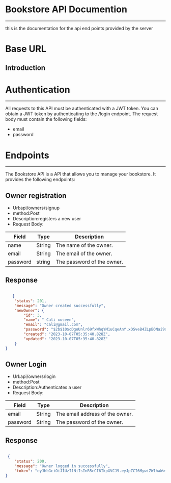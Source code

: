 # Bookstore API Documention
---
this is the documentation for the api end points provided by the server
# Base URL 
<!-- urlka soo gali -->
## Introduction

<!-- Introduction to the Bookstore API
The Bookstore API is a RESTful API that allows you to manage your bookstore. It provides the following endpoints:

1. Bookstores: This endpoint allows you to create, read, update, and delete bookstores.
2. Authors: This endpoint allows you to create, read, update, and delete authors.
3. Books: This endpoint allows you to create, read, update, and delete books.
4. Owner registration: This endpoint allows bookstore owners to register for an account.
5. User authentication with JWT: This endpoint allows users to authenticate and obtain a JWT token, which can be used to authenticate subsequent requests to the API. -->

# Authentication
___ 

All requests to this API must be authenticated with a JWT token. You can obtain a JWT token by authenticating to the /login endpoint. The request body must contain the following fields:
<ul>
<li>
email
</li>
<li>
password
</li>
</ul>

# Endpoints
---
The Bookstore API is a  API that allows you to manage your bookstore. It provides the following endpoints:
## Owner registration

<ul>
<li>
Url:api/owners/signup
</li>
<li>
method:Post
</li>
<li>
Description:registers a new user
</li>
<li>
Request Body:
</li>
</ul>




|**Field**   |**Type**   | Description   |   
|---|---|---|
|  name | String  |  The name of the owner. |  
| email  | String  |   The email of the owner. |   
| password |string   |	The password of the owner.   |   

## Response
```json

   {
    "status": 201,
    "message": "Owner created successfully",
    "newOwner": {
        "id": 3,
        "name": " Cali xuseen",
        "email": "cali@gmail.com",
        "password": "$2b$10$cDgoUnlr69fxWhqYM1uCqeAnY.xOSveB4ZLpBONai9sn8Wo6Iws5G",
        "created": "2023-10-07T05:35:40.828Z",
        "updated": "2023-10-07T05:35:40.828Z"
    }
}

```

<!-- owner login-->
## Owner Login

<ul>
<li>
Url:api/owners/login
</li>
<li>
method:Post
</li>
<li>
Description:Authenticates a user
</li>
<li>
Request Body:
</li>
</ul>




|**Field**   |**Type**   | Description   |   
|---|---|---|
|  email | String  |  The email address of the owner. |  
| password  | String  |   The password of the owner. |   
   

## Response
```json

 {
    "status": 200,
    "message": "Owner logged in successfully",
    "token": "eyJhbGciOiJIUzI1NiIsInR5cCI6IkpXVCJ9.eyJpZCI6MywiZW1haWwiOiJjYWxpQGdtYWlsLmNvbSIsImlhdCI6MTY5NjY1NzM4NywiZXhwIjoxNjk2NjYwOTg3fQ.pjPApdmcw_qz0xgIDiVVXKElshEsRupEtuoyCBuEph8"
}

```